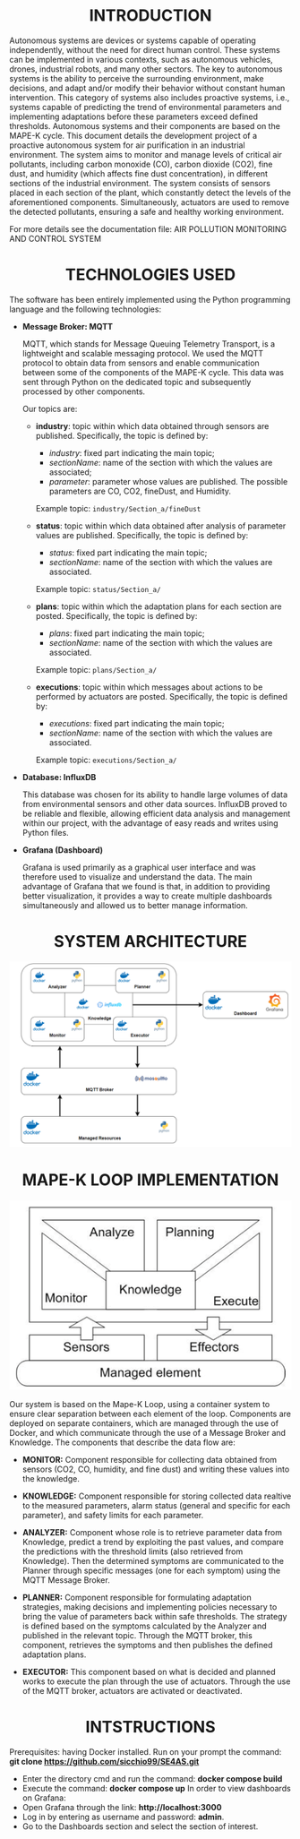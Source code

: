 <h1 style="text-align: center;">INTRODUCTION</h1>

Autonomous systems are devices or systems capable of operating independently, without the need for direct human control. These systems can be implemented in various contexts, such as autonomous vehicles, drones, industrial robots, and many other sectors. The key to autonomous systems is the ability to perceive the surrounding environment, make decisions, and adapt and/or modify their behavior without constant human intervention. This category of systems also includes proactive systems, i.e., systems capable of predicting the trend of environmental parameters and implementing adaptations before these parameters exceed defined thresholds.
Autonomous systems and their components are based on the MAPE-K cycle.
This document details the development project of a proactive autonomous system for air purification in an industrial environment. The system aims to monitor and manage levels of critical air pollutants, including carbon monoxide (CO), carbon dioxide (CO2), fine dust, and humidity (which affects fine dust concentration), in different sections of the industrial environment.
The system consists of sensors placed in each section of the plant, which constantly detect the levels of the aforementioned components. Simultaneously, actuators are used to remove the detected pollutants, ensuring a safe and healthy working environment.

For more details see the documentation file: AIR POLLUTION MONITORING AND CONTROL SYSTEM


<h1 style="text-align: center;">TECHNOLOGIES USED</h1>

The software has been entirely implemented using the Python programming language and the following technologies:
- **Message Broker: MQTT**

  MQTT, which stands for Message Queuing Telemetry Transport, is a lightweight and scalable messaging protocol. We used the MQTT protocol to obtain data from sensors and enable communication between some of the components of the MAPE-K cycle. This data was sent through Python on the dedicated topic and subsequently processed by other components.

  Our topics are:

  - **industry**: topic within which data obtained through sensors are published. Specifically, the topic is defined by:
    - *industry*: fixed part indicating the main topic;
    - *sectionName*: name of the section with which the values are associated;
    - *parameter*: parameter whose values are published. The possible parameters are CO, CO2, fineDust, and Humidity.
    
    Example topic: `industry/Section_a/fineDust`
  
  - **status**: topic within which data obtained after analysis of parameter values are published. Specifically, the topic is defined by:
    - *status*: fixed part indicating the main topic;
    - *sectionName*: name of the section with which the values are associated.
      
    Example topic: `status/Section_a/`
  
  - **plans**: topic within which the adaptation plans for each section are posted. Specifically, the topic is defined by:
    - *plans*: fixed part indicating the main topic;
    - *sectionName*: name of the section with which the values are associated.
    
    Example topic: `plans/Section_a/`
  
  - **executions**: topic within which messages about actions to be performed by actuators are posted. Specifically, the topic is defined by:
    - *executions*: fixed part indicating the main topic;
    - *sectionName*: name of the section with which the values are associated.
    
    Example topic: `executions/Section_a/`


- **Database: InfluxDB**
 
  This database was chosen for its ability to handle large volumes of data from environmental sensors and other data sources. InfluxDB proved to be reliable and flexible, allowing efficient data analysis and management within our project, with the advantage of easy reads and writes using Python files.

- **Grafana (Dashboard)**

  Grafana is used primarily as a graphical user interface and was therefore used to visualize and understand the data. The main advantage of Grafana that we found is that, in addition to providing better visualization, it provides a way to create multiple dashboards simultaneously and allowed us to better manage information.


<h1 style="text-align: center;">SYSTEM ARCHITECTURE</h1>

![Logo GitHub](https://github.com/sicchio99/SE4AS/blob/main/SystemArchitecture.png)



<h1 style="text-align: center;">MAPE-K LOOP IMPLEMENTATION</h1>

![Logo GitHub](https://github.com/sicchio99/SE4AS/blob/main/Mape-KLoop.png)

Our system is based on the Mape-K Loop, using a container system to ensure clear separation between each element of the loop. Components are deployed on separate containers, which are managed through the use of Docker, and which communicate through the use of a Message Broker and Knowledge. The components that describe the data flow are:

- **MONITOR:** Component responsible for collecting data obtained from sensors (CO2, CO, humidity, and fine dust) and writing these values into the knowledge.

- **KNOWLEDGE:** Component responsible for storing collected data realtive to the measured parameters, alarm status (general and specific for each parameter), and safety limits for each parameter.

- **ANALYZER:** Component whose role is to retrieve parameter data from Knowledge, predict a trend by exploiting the past values, and compare the predictions with the threshold limits (also retrieved from Knowledge). Then the determined symptoms are communicated to the Planner through specific messages (one for each symptom) using the MQTT Message Broker.

- **PLANNER:** Component responsible for formulating adaptation strategies, making decisions and implementing policies necessary to bring the value of parameters back within safe thresholds. The strategy is defined based on the symptoms calculated by the Analyzer and published in the relevant topic. Through the MQTT broker, this component, retrieves the symptoms and then publishes the defined adaptation plans.

- **EXECUTOR:** This component based on what is decided and planned works to execute the plan through the use of actuators. Through the use of the MQTT broker, actuators are activated or deactivated.


<h1 style="text-align: center;">INTSTRUCTIONS</h1>

Prerequisites: having Docker installed.
Run on your prompt the command: **git clone https://github.com/sicchio99/SE4AS.git**
- Enter the directory cmd and run the command: **docker compose build**
- Execute the command: **docker compose up**
In order to view dashboards on Grafana:
- Open Grafana through the link:  **http://localhost:3000**
- Log in by entering as username and password: **admin**.
- Go to the Dashboards section and select the section of interest.
